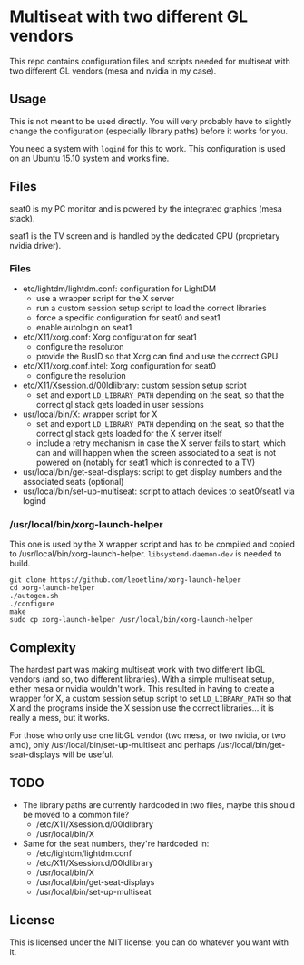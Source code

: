 # Multiseat with two different GL vendors

This repo contains configuration files and scripts needed for multiseat
with two different GL vendors (mesa and nvidia in my case).

## Usage

This is not meant to be used directly. You will very probably have to slightly change
the configuration (especially library paths) before it works for you.

You need a system with `logind` for this to work. This configuration is used
on an Ubuntu 15.10 system and works fine.

## Files

seat0 is my PC monitor and is powered by the integrated graphics (mesa stack).

seat1 is the TV screen and is handled by the dedicated GPU (proprietary nvidia driver).

### Files

* etc/lightdm/lightdm.conf: configuration for LightDM
  * use a wrapper script for the X server
  * run a custom session setup script to load the correct libraries
  * force a specific configuration for seat0 and seat1
  * enable autologin on seat1
* etc/X11/xorg.conf: Xorg configuration for seat1
  * configure the resoluton
  * provide the BusID so that Xorg can find and use the correct GPU
* etc/X11/xorg.conf.intel: Xorg configuration for seat0
  * configure the resolution
* etc/X11/Xsession.d/00ldlibrary: custom session setup script
  * set and export `LD_LIBRARY_PATH` depending on the seat, so that
    the correct gl stack gets loaded in user sessions
* usr/local/bin/X: wrapper script for X
  * set and export `LD_LIBRARY_PATH` depending on the seat, so that
    the correct gl stack gets loaded for the X server itself
  * include a retry mechanism in case the X server fails to start, which can and
    will happen when the screen associated to a seat is not powered on
    (notably for seat1 which is connected to a TV)
* usr/local/bin/get-seat-displays: script to get display numbers and the associated seats
  (optional)
* usr/local/bin/set-up-multiseat: script to attach devices to seat0/seat1 via logind

### /usr/local/bin/xorg-launch-helper

This one is used by the X wrapper script and has to be compiled and copied to
/usr/local/bin/xorg-launch-helper. `libsystemd-daemon-dev` is needed to build.

```
git clone https://github.com/leoetlino/xorg-launch-helper
cd xorg-launch-helper
./autogen.sh
./configure
make
sudo cp xorg-launch-helper /usr/local/bin/xorg-launch-helper
```

## Complexity

The hardest part was making multiseat work with two different libGL vendors
(and so, two different libraries). With a simple multiseat setup, either mesa or nvidia
wouldn't work. This resulted in having to create a wrapper for X, a custom session setup
script to set `LD_LIBRARY_PATH` so that X and the programs inside the X session use the
correct libraries… it is really a mess, but it works.

For those who only use one libGL vendor (two mesa, or two nvidia, or two amd), only
/usr/local/bin/set-up-multiseat and perhaps /usr/local/bin/get-seat-displays will be useful.

## TODO
* The library paths are currently hardcoded in two files, maybe this should be moved
  to a common file?
  * /etc/X11/Xsession.d/00ldlibrary
  * /usr/local/bin/X
* Same for the seat numbers, they're hardcoded in:
  * /etc/lightdm/lightdm.conf
  * /etc/X11/Xsession.d/00ldlibrary
  * /usr/local/bin/X
  * /usr/local/bin/get-seat-displays
  * /usr/local/bin/set-up-multiseat

## License

This is licensed under the MIT license: you can do whatever you want with it.
